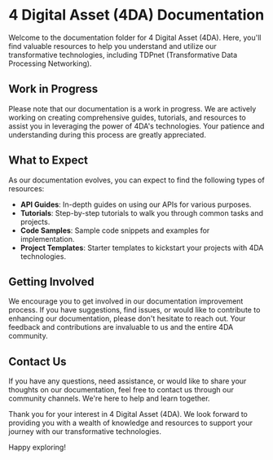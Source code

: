 # 4 Digital Asset (4DA) Documentation

Welcome to the documentation folder for 4 Digital Asset (4DA). Here, you'll find valuable resources to help you understand and utilize our transformative technologies, including TDPnet (Transformative Data Processing Networking).

## Work in Progress

Please note that our documentation is a work in progress. We are actively working on creating comprehensive guides, tutorials, and resources to assist you in leveraging the power of 4DA's technologies. Your patience and understanding during this process are greatly appreciated.

## What to Expect

As our documentation evolves, you can expect to find the following types of resources:

- **API Guides**: In-depth guides on using our APIs for various purposes.
- **Tutorials**: Step-by-step tutorials to walk you through common tasks and projects.
- **Code Samples**: Sample code snippets and examples for implementation.
- **Project Templates**: Starter templates to kickstart your projects with 4DA technologies.

## Getting Involved

We encourage you to get involved in our documentation improvement process. If you have suggestions, find issues, or would like to contribute to enhancing our documentation, please don't hesitate to reach out. Your feedback and contributions are invaluable to us and the entire 4DA community.

## Contact Us

If you have any questions, need assistance, or would like to share your thoughts on our documentation, feel free to contact us through our community channels. We're here to help and learn together.

Thank you for your interest in 4 Digital Asset (4DA). We look forward to providing you with a wealth of knowledge and resources to support your journey with our transformative technologies.

Happy exploring!


